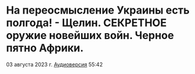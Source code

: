 # На переосмысление Украины есть полгода! - Щелин. СЕКРЕТНОЕ оружие новейших войн. Черное пятно Африки.

03 августа 2023 г. [Аудиоверсия](https://e.pcloud.link/publink/show?code=XZADndZ5b6vnxnzut5bx65zsn7pOjiv0fcy) 55:42
